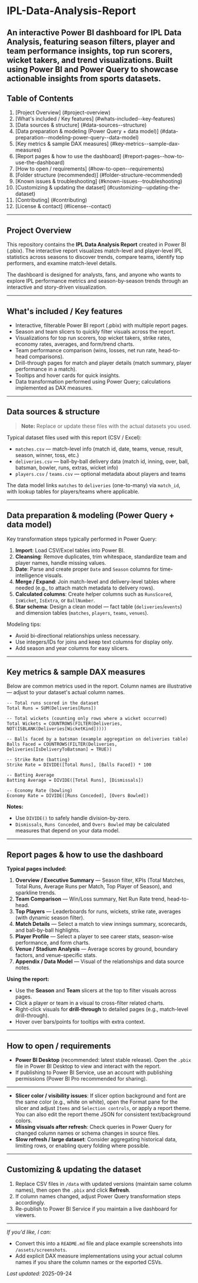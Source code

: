 # IPL-Data-Analysis-Report
An interactive Power BI dashboard for IPL Data Analysis, featuring season filters, player and team performance insights, top run scorers, wicket takers, and trend visualizations. Built using Power BI and Power Query to showcase actionable insights from sports datasets.
---

## Table of Contents

1. [Project Overview] (#project-overview)
2. [What's included / Key features] (#whats-included--key-features)
3. [Data sources & structure] (#data-sources--structure)
4. [Data preparation & modeling (Power Query + data model)] (#data-preparation--modeling-power-query--data-model)
5. [Key metrics & sample DAX measures] (#key-metrics--sample-dax-measures)
6. [Report pages & how to use the dashboard] (#report-pages--how-to-use-the-dashboard)
7. [How to open / requirements] (#how-to-open--requirements)
8. [Folder structure (recommended)] (#folder-structure-recommended)
9. [Known issues & troubleshooting] (#known-issues--troubleshooting)
10. [Customizing & updating the dataset] (#customizing--updating-the-dataset)
11. [Contributing] (#contributing)
12. [License & contact] (#license--contact)

---

## Project Overview

This repository contains the **IPL Data Analysis Report** created in Power BI (.pbix). The interactive report visualizes match-level and player-level IPL statistics across seasons to discover trends, compare teams, identify top performers, and examine match-level details.

The dashboard is designed for analysts, fans, and anyone who wants to explore IPL performance metrics and season-by-season trends through an interactive and story-driven visualization.

---

## What's included / Key features

* Interactive, filterable Power BI report (.pbix) with multiple report pages.
* Season and team slicers to quickly filter visuals across the report.
* Visualizations for top run scorers, top wicket takers, strike rates, economy rates, averages, and form/trend charts.
* Team performance comparison (wins, losses, net run rate, head-to-head comparisons).
* Drill-through pages for match and player details (match summary, player performance in a match).
* Tooltips and hover cards for quick insights.
* Data transformation performed using Power Query; calculations implemented as DAX measures.

---

## Data sources & structure

> **Note:** Replace or update these files with the actual datasets you used.

Typical dataset files used with this report (CSV / Excel):

* `matches.csv` — match-level info (match id, date, teams, venue, result, season, winner, toss, etc.)
* `deliveries.csv` — ball-by-ball delivery data (match id, inning, over, ball, batsman, bowler, runs, extras, wicket info)
* `players.csv` / `teams.csv` — optional metadata about players and teams

The data model links `matches` to `deliveries` (one-to-many) via `match_id`, with lookup tables for players/teams where applicable.

---

## Data preparation & modeling (Power Query + data model)

Key transformation steps typically performed in Power Query:

1. **Import**: Load CSV/Excel tables into Power BI.
2. **Cleansing**: Remove duplicates, trim whitespace, standardize team and player names, handle missing values.
3. **Date**: Parse and create proper `Date` and `Season` columns for time-intelligence visuals.
4. **Merge / Expand**: Join match-level and delivery-level tables where needed (e.g., to attach match metadata to delivery rows).
5. **Calculated columns**: Create helper columns such as `RunsScored`, `IsWicket`, `IsExtra`, or `BallNumber`.
6. **Star schema**: Design a clean model — fact table (`deliveries`/`events`) and dimension tables (`matches`, `players`, `teams`, `venues`).

Modeling tips:

* Avoid bi-directional relationships unless necessary.
* Use integers/IDs for joins and keep text columns for display only.
* Add season and year columns for easy slicers.

---

## Key metrics & sample DAX measures

Below are common metrics used in the report. Column names are illustrative — adjust to your dataset's actual column names.

```dax
-- Total runs scored in the dataset
Total Runs = SUM(Deliveries[Runs])

-- Total wickets (counting only rows where a wicket occurred)
Total Wickets = COUNTROWS(FILTER(Deliveries, NOT(ISBLANK(Deliveries[WicketKind]))))

-- Balls faced by a batsman (example aggregation on deliveries table)
Balls Faced = COUNTROWS(FILTER(Deliveries, Deliveries[IsDeliveryToBatsman] = TRUE))

-- Strike Rate (batting)
Strike Rate = DIVIDE([Total Runs], [Balls Faced]) * 100

-- Batting Average
Batting Average = DIVIDE([Total Runs], [Dismissals])

-- Economy Rate (bowling)
Economy Rate = DIVIDE([Runs Conceded], [Overs Bowled])
```

**Notes:**

* Use `DIVIDE()` to safely handle division-by-zero.
* `Dismissals`, `Runs Conceded`, and `Overs Bowled` may be calculated measures that depend on your data model.

---

## Report pages & how to use the dashboard

**Typical pages included:**

1. **Overview / Executive Summary** — Season filter, KPIs (Total Matches, Total Runs, Average Runs per Match, Top Player of Season), and sparkline trends.
2. **Team Comparison** — Win/Loss summary, Net Run Rate trend, head-to-head.
3. **Top Players** — Leaderboards for runs, wickets, strike rate, averages (with dynamic season filter).
4. **Match Details** — Select a match to view innings summary, scorecards, and ball-by-ball highlights.
5. **Player Profile** — Select a player to see career stats, season-wise performance, and form charts.
6. **Venue / Stadium Analysis** — Average scores by ground, boundary factors, and venue-specific stats.
7. **Appendix / Data Model** — Visual of the relationships and data source notes.

**Using the report:**

* Use the **Season** and **Team** slicers at the top to filter visuals across pages.
* Click a player or team in a visual to cross-filter related charts.
* Right-click visuals for **drill-through** to detailed pages (e.g., match-level drill-through).
* Hover over bars/points for tooltips with extra context.

---

## How to open / requirements

* **Power BI Desktop** (recommended: latest stable release). Open the `.pbix` file in Power BI Desktop to view and interact with the report.
* If publishing to Power BI Service, use an account with publishing permissions (Power BI Pro recommended for sharing).

---

* **Slicer color / visibility issues**: If slicer option background and font are the same color (e.g., white on white), open the Format pane for the slicer and adjust `Items` and `Selection controls`, or apply a report theme. You can also edit the report theme JSON for consistent text/background colors.
* **Missing visuals after refresh**: Check queries in Power Query for changed column names or schema changes in source files.
* **Slow refresh / large dataset**: Consider aggregating historical data, limiting rows, or enabling query folding where possible.

---

## Customizing & updating the dataset

1. Replace CSV files in `/data` with updated versions (maintain same column names), then open the `.pbix` and click **Refresh**.
2. If column names changed, adjust Power Query transformation steps accordingly.
3. Re-publish to Power BI Service if you maintain a live dashboard for viewers.

---
*If you'd like, I can:*

* Convert this into a `README.md` file and place example screenshots into `/assets/screenshots`.
* Add explicit DAX measure implementations using your actual column names if you share the column names or the exported CSVs.

*Last updated:* 2025-09-24
